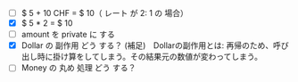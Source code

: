 - [ ] $ 5 + 10 CHF = $ 10（ レート が 2: 1 の 場合）   
- [x] $ 5 * 2 = $ 10   
- [ ] amount を private に する   
- [x] Dollar の 副作用 どう する？
    (補足)　Dollarの副作用とは: 再帰のため、呼び出し時に掛け算をしてしまう。その結果元の数値が変わってしまう。   
- [ ] Money の 丸め 処理 どう する？   
